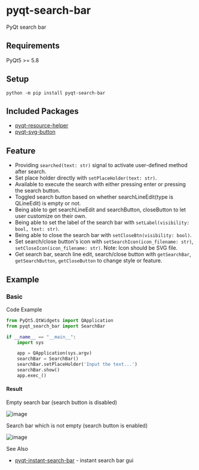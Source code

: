 # pyqt-search-bar
PyQt search bar

## Requirements
PyQt5 >= 5.8

## Setup
`python -m pip install pyqt-search-bar`

## Included Packages
* <a href="https://github.com/yjg30737/pyqt-resource-helper.git">pyqt-resource-helper</a>
* <a href="https://github.com/yjg30737/pyqt-svg-button.git">pyqt-svg-button</a>

## Feature
* Providing `searched(text: str)` signal to activate user-defined method after search.
* Set place holder directly with `setPlaceHolder(text: str)`.
* Available to execute the search with either pressing enter or pressing the search button.
* Toggled search button based on whether searchLineEdit(type is QLineEdit) is empty or not.
* Being able to get searchLineEdit and searchButton, closeButton to let user customize on their own.
* Being able to set the label of the search bar with `setLabel(visibility: bool, text: str)`.
* Being able to close the search bar with `setCloseBtn(visibility: bool)`.
* Set search/close button's icon with `setSearchIcon(icon_filename: str)`, `setCloseIcon(icon_filename: str)`. Note: Icon should be SVG file.
* Get search bar, search line edit, search/close button with `getSearchBar`, `getSearchButton`, `getCloseButton` to change style or feature.

## Example
### Basic
Code Example

```python
from PyQt5.QtWidgets import QApplication
from pyqt_search_bar import SearchBar

if __name__ == "__main__":
    import sys

    app = QApplication(sys.argv)
    searchBar = SearchBar()
    searchBar.setPlaceHolder('Input the text...')
    searchBar.show()
    app.exec_()
```

#### Result

Empty search bar (search button is disabled)

![image](https://user-images.githubusercontent.com/55078043/167742517-108289ad-4560-4636-bbcf-f311700c8e06.png)

Search bar which is not empty (search button is enabled)

![image](https://user-images.githubusercontent.com/55078043/167742674-9270435a-18f9-47fb-abf3-9144cb3d5035.png)

See Also
* <a href="https://github.com/yjg30737/pyqt-instant-search-bar">pyqt-instant-search-bar</a> - instant search bar gui
